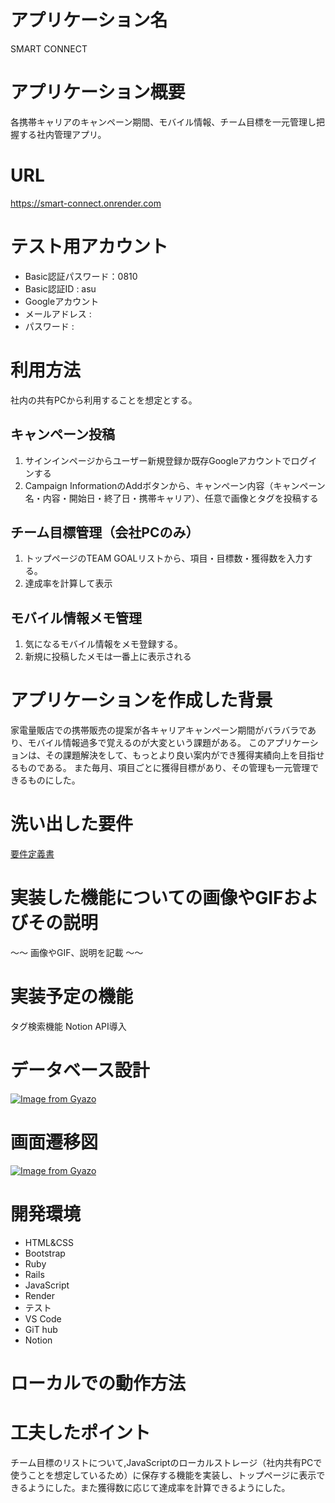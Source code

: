 # アプリケーション名
SMART CONNECT

# アプリケーション概要
各携帯キャリアのキャンペーン期間、モバイル情報、チーム目標を一元管理し把握する社内管理アプリ。

# URL
https://smart-connect.onrender.com

# テスト用アカウント
- Basic認証パスワード：0810
- Basic認証ID : asu
- Googleアカウント
- メールアドレス :
- パスワード :

# 利用方法
社内の共有PCから利用することを想定とする。

## キャンペーン投稿
1. サインインページからユーザー新規登録か既存Googleアカウントでログインする
2. Campaign InformationのAddボタンから、キャンペーン内容（キャンペーン名・内容・開始日・終了日・携帯キャリア）、任意で画像とタグを投稿する

## チーム目標管理（会社PCのみ）
1. トップページのTEAM GOALリストから、項目・目標数・獲得数を入力する。
2. 達成率を計算して表示

## モバイル情報メモ管理
1. 気になるモバイル情報をメモ登録する。
2. 新規に投稿したメモは一番上に表示される


# アプリケーションを作成した背景
家電量販店での携帯販売の提案が各キャリアキャンペーン期間がバラバラであり、モバイル情報過多で覚えるのが大変という課題がある。
このアプリケーションは、その課題解決をして、もっとより良い案内ができ獲得実績向上を目指せるものである。
また毎月、項目ごとに獲得目標があり、その管理も一元管理できるものにした。

# 洗い出した要件
[要件定義書](https://docs.google.com/spreadsheets/d/1PKDI-YDM1qh6pzkRlcT_2DXz8lBpSfiJ_6Bp4SIEkX0/edit#gid=982722306)

# 実装した機能についての画像やGIFおよびその説明
〜〜  画像やGIF、説明を記載  〜〜

# 実装予定の機能
タグ検索機能
Notion API導入

# データベース設計
[![Image from Gyazo](https://i.gyazo.com/5dda738f2abc53d3366c24be12608ca6.png)](https://gyazo.com/5dda738f2abc53d3366c24be12608ca6)

# 画面遷移図
[![Image from Gyazo](https://i.gyazo.com/97e2ca6914555f6c1ffeb4f1daf92d2f.png)](https://gyazo.com/97e2ca6914555f6c1ffeb4f1daf92d2f)

# 開発環境
- HTML&CSS
- Bootstrap
- Ruby
- Rails
- JavaScript
- Render
- テスト
- VS Code
- GiT hub
- Notion

# ローカルでの動作方法


# 工夫したポイント
チーム目標のリストについて,JavaScriptのローカルストレージ（社内共有PCで使うことを想定しているため）に保存する機能を実装し、トップページに表示できるようにした。また獲得数に応じて達成率を計算できるようにした。
